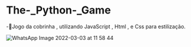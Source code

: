 # The-_Python-_Game
 -🌱Jogo da cobrinha , utilizando JavaScript , Html , e Css para estilização.
 
![WhatsApp Image 2022-03-03 at 11 58 44](https://user-images.githubusercontent.com/62807696/156590728-d910964d-778d-41c5-8e22-84e212ba8a46.jpeg)
